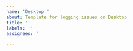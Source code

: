 ```yaml
---
name: 'Desktop '
about: Template for logging issues on Desktop
title: ''
labels: ''
assignees: ''

---
```



